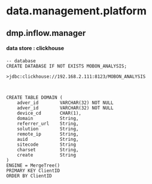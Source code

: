 # data.management.platform

## dmp.inflow.manager

#### data store : clickhouse
```
-- database 
CREATE DATABASE IF NOT EXISTS MOBON_ANALYSIS;

>jdbc:clickhouse://192.168.2.111:8123/MOBON_ANALYSIS  



CREATE TABLE DOMAIN (
	adver_id		VARCHAR(32) NOT NULL
	adver_id		VARCHAR(32) NOT NULL
	device_cd		CHAR(1),
	domain 			String,
	referrer_url	String,
	solution 		String,
	remote_ip		String,
	auid 			String,
	sitecode 		String
	charset 		String,
	create 			String
)
ENGINE = MergeTree()
PRIMARY KEY ClientID
ORDER BY ClientID
```


```
